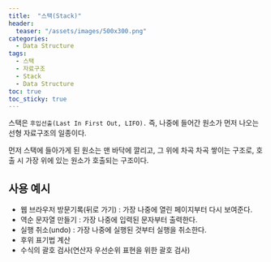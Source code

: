 ```yaml
---
title:  "스택(Stack)"
header:
  teaser: "/assets/images/500x300.png"
categories: 
  - Data Structure
tags:
  - 스택
  - 자료구조
  - Stack
  - Data Structure
toc: true
toc_sticky: true
---
```


스택은 `후입선출(Last In First Out, LIFO).` 즉, 나중에 들어간 원소가 먼저 나오는 선형 자료구조의 일종이다.

먼저 스택에 들아가게 된 원소는 맨 바닥에 깔리고, 그 위에 차곡 차곡 쌓이는 구조로, 호출 시 가장 위에 있는 원소가 호출되는 구조이다.

## 사용 예시
- 웹 브라우저 방문기록(뒤로 가기) : 가장 나중에 열린 페이지부터 다시 보여준다.
- 역순 문자열 만들기 : 가장 나중에 입력된 문자부터 출력한다.
- 실행 취소(undo) : 가장 나중에 실행된 것부터 실행을 취소한다.
- 후위 표기법 계산
- 수식의 괄호 검사(연산자 우선순위 표현을 위한 괄호 검사)